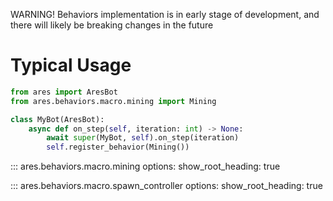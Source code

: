 WARNING! Behaviors implementation is in early stage of development, and there
will likely be breaking changes in the future

# Typical Usage
```py
from ares import AresBot
from ares.behaviors.macro.mining import Mining

class MyBot(AresBot):
    async def on_step(self, iteration: int) -> None:
        await super(MyBot, self).on_step(iteration)
        self.register_behavior(Mining())
```

::: ares.behaviors.macro.mining
    options:
        show_root_heading: true

::: ares.behaviors.macro.spawn_controller
    options:
        show_root_heading: true

